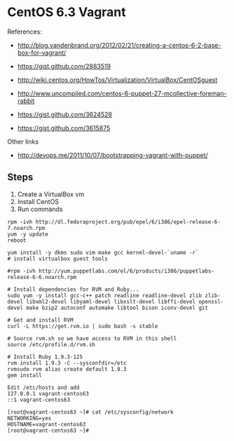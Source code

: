 # CentOS 6.3 Vagrant

References:

* http://blog.vandenbrand.org/2012/02/21/creating-a-centos-6-2-base-box-for-vagrant/
* https://gist.github.com/2883519
* http://wiki.centos.org/HowTos/Virtualization/VirtualBox/CentOSguest
* http://www.uncompiled.com/centos-6-puppet-27-mcollective-foreman-rabbit

* https://gist.github.com/3624528
* https://gist.github.com/3615875

Other links

* http://devops.me/2011/10/07/bootstrapping-vagrant-with-puppet/

## Steps

1. Create a VirtualBox vm
2. Install CentOS
3. Run commands

```
rpm -ivh http://dl.fedoraproject.org/pub/epel/6/i386/epel-release-6-7.noarch.rpm
yum -y update
reboot

yum install -y dkms sudo vim make gcc kernel-devel-`uname -r`
# install virtualbox guest tools

#rpm -ivh http://yum.puppetlabs.com/el/6/products/i386/puppetlabs-release-6-6.noarch.rpm

# Install dependencies for RVM and Ruby...
sudo yum -y install gcc-c++ patch readline readline-devel zlib zlib-devel libxml2-devel libyaml-devel libxslt-devel libffi-devel openssl-devel make bzip2 autoconf automake libtool bison iconv-devel git

# Get and install RVM
curl -L https://get.rvm.io | sudo bash -s stable

# Source rvm.sh so we have access to RVM in this shell
source /etc/profile.d/rvm.sh

# Install Ruby 1.9.3-125
rvm install 1.9.3 -C --sysconfdir=/etc
rvmsudo rvm alias create default 1.9.3
gem install 

Edit /etc/hosts and add
127.0.0.1 vagrant-centos63
::1 vagrant-centos63

[root@vagrant-centos63 ~]# cat /etc/sysconfig/network
NETWORKING=yes
HOSTNAME=vagrant-centos63
[root@vagrant-centos63 ~]# 
